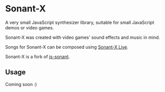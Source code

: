 Sonant-X
========

A very small JavaScript synthesizer library, suitable for small JavaScript demos or video games.

Sonant-X was created with video games' sound effects and music in mind.

Songs for Sonant-X can be composed using [Sonant-X Live](https://github.com/nicolas-van/sonant-x-live]).

Sonant-X is a fork of [js-sonant](https://gitorious.org/js-sonant).

Usage
-----

Coming soon :)